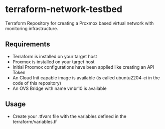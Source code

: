 # terraform-network-testbed
Terraform Repository for creating a Proxmox based virtual network with monitoring infrastructure.

Requirements
------------
* Terraform is installed on your target host
* Proxmox is installed on your target host
* Initial Proxmox configurations have been applied like creating an API Token
* An Cloud Init capable image is available (is called ubuntu2204-ci in the code of this repository)
* An OVS Bridge with name vmbr10 is available


Usage
-----
* Create your .tfvars file with the variables defined in the terraform/variables.tf